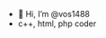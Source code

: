 - 👋 Hi, I’m @vos1488
- c++, html, php coder

<!---
vos1488/vos1488 is a ✨ special ✨ repository because its `README.md` (this file) appears on your GitHub profile.
You can click the Preview link to take a look at your changes.
--->
